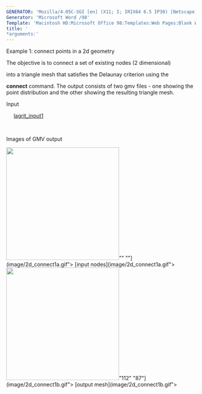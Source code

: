 ```yaml
---
GENERATOR: 'Mozilla/4.05C-SGI [en] (X11; I; IRIX64 6.5 IP30) [Netscape]'
Generator: 'Microsoft Word /98'
Template: 'Macintosh HD:Microsoft Office 98:Templates:Web Pages:Blank Web Page'
title: '
*arguments:'
---
```


 Example 1: connect points in a 2d geometry

  The objective is to connect a set of existing nodes (2 dimensional)

  into a triangle mesh that satisfies the Delaunay criterion using
  the

  **connect** command.
  The output consists of two gmv files - one showing the point
  distribution and the other showing the resulting triangle mesh.

 Input

      [lagrit\_input1](../lagrit_input1)

  

 Images of GMV output

 <img height="300" width="300" src="https://lanl.github.io/LaGriT/assets/images/2d_connect1a_tn.gif">""
 ""](image/2d_connect1a.gif"> [input
 nodes](image/2d_connect1a.gif">     
 <img height="300" width="300" src="https://lanl.github.io/LaGriT/assets/images/2d_connect1b_tn.gif">"112"
 "87"](image/2d_connect1b.gif"> [output
 mesh](image/2d_connect1b.gif">
